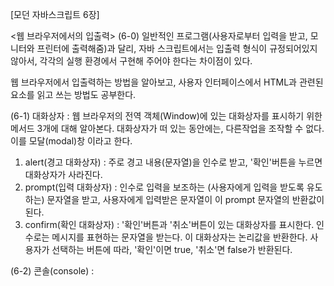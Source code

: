 [모던 자바스크립트 6장]

<웹 브라우저에서의 입출력>
(6-0)
일반적인 프로그램(사용자로부터 입력을 받고, 모니터와 프린터에 출력해줌)과 달리, 자바 스크립트에서는 입출력 형식이 규정되어있지 않아서, 각각의 실행 환경에서 구현해 주어야 한다는 차이점이 있다.

웹 브라우저에서 입출력하는 방법을 알아보고, 사용자 인터페이스에서 HTML과 관련된 요소를 읽고 쓰는 방법도 공부한다.


(6-1)
대화상자 : 웹 브라우저의 전역 객체(Window)에 있는 대화상자를 표시하기 위한 메서드 3개에 대해 알아본다. 대화상자가 떠 있는 동안에는, 다른작업을 조작할 수 없다. 이를 모달(modal)창 이라고 한다.

1. alert(경고 대화상자)
: 주로 경고 내용(문자열)을 인수로 받고, '확인'버튼을 누르면 대화상자가 사라진다.
2. prompt(입력 대화상자)
: 인수로 입력을 보조하는 (사용자에게 입력을 받도록 유도하는) 문자열을 받고, 사용자에게 입력받은 문자열이 이 prompt 문자열의 반환값이 된다.
3. confirm(확인 대화상자)
: '확인'버튼과 '취소'버튼이 있는 대화상자를 표시한다. 인수로는 메시지를 표현하는 문자열을 받는다. 이 대화상자는 논리값을 반환한다. 사용자가 선택하는 버튼에 따라, '확인'이면 true, '취소'면 false가 반환된다.


(6-2)
콘솔(console) : 